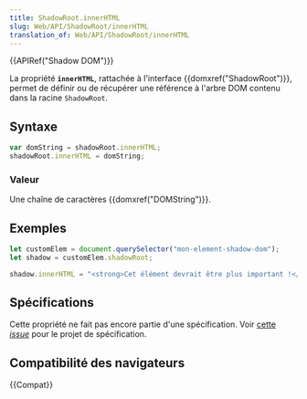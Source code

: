 ```yaml
---
title: ShadowRoot.innerHTML
slug: Web/API/ShadowRoot/innerHTML
translation_of: Web/API/ShadowRoot/innerHTML
---
```


{{APIRef("Shadow DOM")}}

La propriété **`innerHTML`**, rattachée à l'interface {{domxref("ShadowRoot")}}, permet de définir ou de récupérer une référence à l'arbre DOM contenu dans la racine `ShadowRoot`.

## Syntaxe

```js
var domString = shadowRoot.innerHTML;
shadowRoot.innerHTML = domString;
```

### Valeur

Une chaîne de caractères {{domxref("DOMString")}}.

## Exemples

```js
let customElem = document.querySelector("mon-element-shadow-dom");
let shadow = customElem.shadowRoot;

shadow.innerHTML = "<strong>Cet élément devrait être plus important !</strong>";
```

## Spécifications

Cette propriété ne fait pas encore partie d'une spécification. Voir [cette _issue_](https://github.com/w3c/DOM-Parsing/issues/21) pour le projet de spécification.

## Compatibilité des navigateurs

{{Compat}}
